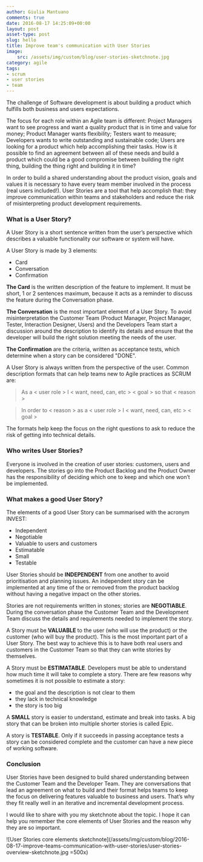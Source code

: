 ```yaml
---
author: Giulia Mantuano
comments: true
date: 2016-08-17 14:25:09+00:00
layout: post
asset-type: post
slug: hello
title: Improve team's communication with User Stories
image:
    src: /assets/img/custom/blog/user-stories-sketchnote.jpg
category: agile
tags:
- scrum
- user stories
- team
---
```


The challenge of Software development is about building a product which fulfills both business and users expectations. 

The focus for each role within an Agile team is different: Project Managers want to see progress and want a quality product that is in time and value for money; Product Manager wants flexibility; Testers want to measure; Developers wants to write outstanding and sustainable code; Users are looking for a product which help accomplishing their tasks. How is it possible to find an agreement between all of these needs and build a product which could be a good compromise between building the right thing, building the thing right and building it in time?

In order to build a shared understanding about the product vision, goals and values it is necessary to have every team member involved in the process (real users included!). User Stories are a tool that help accomplish that: they improve communication within teams and stakeholders and reduce the risk of misinterpreting product development requirements.

### What is a User Story?

A User Story is a short sentence written from the user’s perspective which describes a valuable functionality our software or system will have.

A User Story is made by 3 elements:

 - Card
 - Conversation
 - Confirmation

**The Card** is the written description of the feature to implement. It must be short, 1 or 2 sentences maximum, because it acts as a reminder to discuss the feature during the Conversation phase.

**The Conversation** is the most important element of a User Story. To avoid misinterpretation the Customer Team (Product Manager, Project Manager, Tester, Interaction Designer, Users) and the Developers Team start a discussion around the description to identify its details and ensure that the developer will build the right solution meeting the needs of the user.

**The Confirmation** are the criteria, written as acceptance tests, which determine when a story can be considered "DONE".

A User Story is always written from the perspective of the user. Common description formats that can help teams new to Agile practices as SCRUM are:

> As a < user role > I < want, need, can, etc > < goal > so that < reason >

> In order to < reason > as a < user role > I < want, need, can, etc > < goal > 

The formats help keep the focus on the right questions to ask to reduce the risk of getting into technical details. 

### Who writes User Stories?

Everyone is involved in the creation of user stories: customers, users and developers. The stories go into the Product Backlog and the Product Owner has the responsibility of deciding which one to keep and which one won’t be implemented.

### What makes a good User Story?

The elements of a good User Story can be summarised with the acronym INVEST:

 - Independent
 - Negotiable
 - Valuable to users and customers
 - Estimatable
 - Small
 - Testable

User Stories should be **INDEPENDENT** from one another to avoid prioritisation and planning issues. An independent story can be implemented at any time of the or removed from the product backlog without having a negative impact on the other stories. 

Stories are not requirements written in stones; stories are **NEGOTIABLE**. During the conversation phase the Customer Team and the Development Team discuss the details and requirements needed to implement the story. 

A Story must be **VALUABLE** to the user (who will use the product) or the customer (who will buy the product). This is the most important part of a User Story. The best way to achieve this is to have both real users and customers in the Customer Team so that they can write stories by themselves.

A Story must be **ESTIMATABLE**. Developers must be able to understand how much time it will take to complete a story. There are few reasons why sometimes it is not possible to estimate a story:

 - the goal and the description is not clear to them
 - they lack in technical knowledge 
 - the story is too big

A **SMALL** story is easier to understand, estimate and break into tasks. A big story that can be broken into multiple shorter stories is called Epic.

A story is **TESTABLE**. Only if it succeeds in passing acceptance tests a story can be considered complete and the customer can have a new piece of working software.


### Conclusion

User Stories have been designed to build shared understanding between the Customer Team and the Developer Team. They are conversations that lead an agreement on what to build and their format helps teams to keep the focus on delivering features valuable to business and users. That’s why they fit really well in an iterative and incremental development process.

I would like to share with you my sketchnote about the topic. I hope it can help you remember the core elements of User Stories and the reason why they are so important.


![User Stories core elements sketchnote](/assets/img/custom/blog/2016-08-17-improve-teams-communication-with-user-stories/user-stories-overview-sketchnote.jpg =500x)

